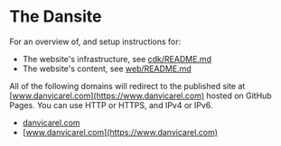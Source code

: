 # The Dansite

For an overview of, and setup instructions for:

- The website's infrastructure, see [cdk/README.md](cdk/README.md)
- The website's content, see [web/README.md](web/README.md)

All of the following domains will redirect to the published site at [www.danvicarel.com](https://www.danvicarel.com) hosted on GitHub Pages.
You can use HTTP or HTTPS, and IPv4 or IPv6.

- [danvicarel.com](https://danvicarel.com)
- [www.danvicarel.com](https://www.danvicarel.com)
